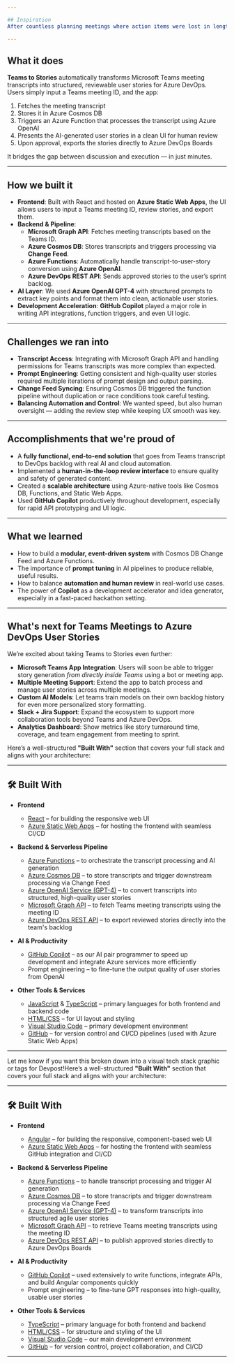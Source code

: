 ```yaml
---

## Inspiration
After countless planning meetings where action items were lost in lengthy transcripts or buried in team notes, we realized the process of converting conversations into user stories was both manual and inefficient. We asked: **What if we could automate that?** That's how *Teams to Stories* was born — a tool to streamline sprint planning and bring productivity back to developers.

---
```


## What it does
**Teams to Stories** automatically transforms Microsoft Teams meeting transcripts into structured, reviewable user stories for Azure DevOps.  
Users simply input a Teams meeting ID, and the app:

1. Fetches the meeting transcript
2. Stores it in Azure Cosmos DB
3. Triggers an Azure Function that processes the transcript using Azure OpenAI
4. Presents the AI-generated user stories in a clean UI for human review
5. Upon approval, exports the stories directly to Azure DevOps Boards

It bridges the gap between discussion and execution — in just minutes.

---

## How we built it
- **Frontend**: Built with React and hosted on **Azure Static Web Apps**, the UI allows users to input a Teams meeting ID, review stories, and export them.
- **Backend & Pipeline**:
  - **Microsoft Graph API**: Fetches meeting transcripts based on the Teams ID.
  - **Azure Cosmos DB**: Stores transcripts and triggers processing via **Change Feed**.
  - **Azure Functions**: Automatically handle transcript-to-user-story conversion using **Azure OpenAI**.
  - **Azure DevOps REST API**: Sends approved stories to the user’s sprint backlog.
- **AI Layer**: We used **Azure OpenAI GPT-4** with structured prompts to extract key points and format them into clean, actionable user stories.
- **Development Acceleration**: **GitHub Copilot** played a major role in writing API integrations, function triggers, and even UI logic.

---

## Challenges we ran into
- **Transcript Access**: Integrating with Microsoft Graph API and handling permissions for Teams transcripts was more complex than expected.
- **Prompt Engineering**: Getting consistent and high-quality user stories required multiple iterations of prompt design and output parsing.
- **Change Feed Syncing**: Ensuring Cosmos DB triggered the function pipeline without duplication or race conditions took careful testing.
- **Balancing Automation and Control**: We wanted speed, but also human oversight — adding the review step while keeping UX smooth was key.

---

## Accomplishments that we're proud of
- A **fully functional, end-to-end solution** that goes from Teams transcript to DevOps backlog with real AI and cloud automation.
- Implemented a **human-in-the-loop review interface** to ensure quality and safety of generated content.
- Created a **scalable architecture** using Azure-native tools like Cosmos DB, Functions, and Static Web Apps.
- Used **GitHub Copilot** productively throughout development, especially for rapid API prototyping and UI logic.

---

## What we learned
- How to build a **modular, event-driven system** with Cosmos DB Change Feed and Azure Functions.
- The importance of **prompt tuning** in AI pipelines to produce reliable, useful results.
- How to balance **automation and human review** in real-world use cases.
- The power of **Copilot** as a development accelerator and idea generator, especially in a fast-paced hackathon setting.

---

## What's next for Teams Meetings to Azure DevOps User Stories
We’re excited about taking Teams to Stories even further:

- **Microsoft Teams App Integration**: Users will soon be able to trigger story generation *from directly inside Teams* using a bot or meeting app.
- **Multiple Meeting Support**: Extend the app to batch process and manage user stories across multiple meetings.
- **Custom AI Models**: Let teams train models on their own backlog history for even more personalized story formatting.
- **Slack + Jira Support**: Expand the ecosystem to support more collaboration tools beyond Teams and Azure DevOps.
- **Analytics Dashboard**: Show metrics like story turnaround time, coverage, and team engagement from meeting to sprint.


Here’s a well-structured **"Built With"** section that covers your full stack and aligns with your architecture:

---

## 🛠️ Built With

- **Frontend**
  - [React](https://reactjs.org/) – for building the responsive web UI
  - [Azure Static Web Apps](https://azure.microsoft.com/en-us/products/app-service/static/) – for hosting the frontend with seamless CI/CD

- **Backend & Serverless Pipeline**
  - [Azure Functions](https://azure.microsoft.com/en-us/products/functions/) – to orchestrate the transcript processing and AI generation
  - [Azure Cosmos DB](https://azure.microsoft.com/en-us/products/cosmos-db/) – to store transcripts and trigger downstream processing via Change Feed
  - [Azure OpenAI Service (GPT-4)](https://learn.microsoft.com/en-us/azure/cognitive-services/openai/) – to convert transcripts into structured, high-quality user stories
  - [Microsoft Graph API](https://learn.microsoft.com/en-us/graph/api/resources/onlinemeetingtranscript) – to fetch Teams meeting transcripts using the meeting ID
  - [Azure DevOps REST API](https://learn.microsoft.com/en-us/rest/api/azure/devops/) – to export reviewed stories directly into the team's backlog

- **AI & Productivity**
  - [GitHub Copilot](https://github.com/features/copilot) – as our AI pair programmer to speed up development and integrate Azure services more efficiently
  - Prompt engineering – to fine-tune the output quality of user stories from OpenAI

- **Other Tools & Services**
  - [JavaScript](https://developer.mozilla.org/en-US/docs/Web/JavaScript) & [TypeScript](https://www.typescriptlang.org/) – primary languages for both frontend and backend code
  - [HTML/CSS](https://developer.mozilla.org/en-US/docs/Web/HTML) – for UI layout and styling
  - [Visual Studio Code](https://code.visualstudio.com/) – primary development environment
  - [GitHub](https://github.com/) – for version control and CI/CD pipelines (used with Azure Static Web Apps)

---

Let me know if you want this broken down into a visual tech stack graphic or tags for Devpost!Here’s a well-structured **"Built With"** section that covers your full stack and aligns with your architecture:

---

## 🛠️ Built With

- **Frontend**
  - [Angular](https://angular.io/) – for building the responsive, component-based web UI  
  - [Azure Static Web Apps](https://azure.microsoft.com/en-us/products/app-service/static/) – for hosting the frontend with seamless GitHub integration and CI/CD

- **Backend & Serverless Pipeline**
  - [Azure Functions](https://azure.microsoft.com/en-us/products/functions/) – to handle transcript processing and trigger AI generation
  - [Azure Cosmos DB](https://azure.microsoft.com/en-us/products/cosmos-db/) – to store transcripts and trigger downstream processing via Change Feed
  - [Azure OpenAI Service (GPT-4)](https://learn.microsoft.com/en-us/azure/cognitive-services/openai/) – to transform transcripts into structured agile user stories
  - [Microsoft Graph API](https://learn.microsoft.com/en-us/graph/api/resources/onlinemeetingtranscript) – to retrieve Teams meeting transcripts using the meeting ID
  - [Azure DevOps REST API](https://learn.microsoft.com/en-us/rest/api/azure/devops/) – to publish approved stories directly to Azure DevOps Boards

- **AI & Productivity**
  - [GitHub Copilot](https://github.com/features/copilot) – used extensively to write functions, integrate APIs, and build Angular components quickly
  - Prompt engineering – to fine-tune GPT responses into high-quality, usable user stories

- **Other Tools & Services**
  - [TypeScript](https://www.typescriptlang.org/) – primary language for both frontend and backend
  - [HTML/CSS](https://developer.mozilla.org/en-US/docs/Web/HTML) – for structure and styling of the UI
  - [Visual Studio Code](https://code.visualstudio.com/) – our main development environment
  - [GitHub](https://github.com/) – for version control, project collaboration, and CI/CD


---
